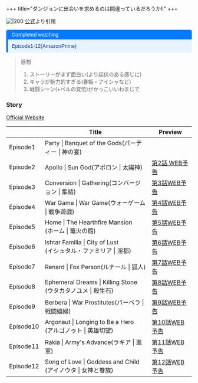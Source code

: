+++
title="ダンジョンに出会いを求めるのは間違っているだろうかⅡ"
+++

![|200](https://danmachi.com/danmachi2/images/mainImg.jpg)
[公式](https://www.google.com/url?sa=i&url=https%3A%2F%2Fdanmachi.com%2Fdanmachi2%2F&psig=AOvVaw1EWu8gQH7fwPg5pLvi4wng&ust=1720688275173000&source=images&cd=vfe&opi=89978449&ved=0CBEQjRxqFwoTCOjq7b-NnIcDFQAAAAAdAAAAABAE)より引用


<div style="margin: 10px 0; border-left: 5px solid #007BFF; border-radius: 5px; overflow: hidden; font-family: Arial, sans-serif;"> <div style="background-color: #007BFF; color: #ffffff; padding: 5px 10px; font-weight: normal; font-size: 14px;"> Completed watching </div> <div style="background-color: #e7f3fe; color: #084298; padding: 10px;"> <p style="margin: 0;">Episode1-12(AmazonPrime)</p> </div> </div>

> 感想  
> 1. ストーリーがまず面白い(より起伏のある感じに)
> 2. キャラが魅力的すぎる(春姫・アイシャなど)
> 3. 戦闘シーン(+ベルの覚悟)がかっこいいわまじで



### Story
[Official Website](https://danmachi.com/danmachi2/story/)

|           | Title                                                 | Preview                                   |
| --------- | ----------------------------------------------------- | ----------------------------------------- |
| Episode1  | Party \| Banquet of the Gods(パーティー \| 神の宴)            |                                           |
| Episode2  | Apollo \| Sun God(アポロン \| 太陽神)                        | [第2話 WEB予告](https://youtu.be/WNOOW8EVfSQ) |
| Episode3  | Conversion \| Gathering(コンバージョン \| 集結)                | [第3話WEB予告](https://youtu.be/Dh9hIpFulw0)  |
| Episode4  | War Game \| War Game(ウォーゲーム \| 戦争遊戯)                  | [第4話WEB予告](https://youtu.be/n1rh3c6PQs8)  |
| Episode5  | Home \| The Hearthfire Mansion<br>(ホーム \| 竃火の館)       | [第5話WEB予告](https://youtu.be/AcZ_GkGOwt8)  |
| Episode6  | Ishtar Familia \| City of Lust<br>(イシュタル・ファミリア \| 淫都) | [第6話WEB予告](https://youtu.be/YRRylDuOqBE)  |
| Episode7  | Renard \| Fox Person(ルナール \| 狐人)                      | [第7話WEB予告](https://youtu.be/Hd58yxMseLM)  |
| Episode8  | Ephemeral Dreams \| Killing Stone<br>(ウタカタノユメ \| 殺生石) | [第8話WEB予告](https://youtu.be/P1DpyvoIE9s)  |
| Episode9  | Berbera \| War Prostitutes(バーベラ \| 戦闘娼婦)              | [第9話WEB予告](https://youtu.be/jsGwYI88ATo)  |
| Episode10 | Argonaut \| Longing to Be a Hero<br>(アルゴノゥト \| 英雄切望)  | [第10話WEB予告](https://youtu.be/k2hVLCnCV3g) |
| Episode11 | Rakia \| Army's Advance(ラキア \| 進軍)                    | [第11話WEB予告](https://youtu.be/7Br_UH4hm3M) |
| Episode12 | Song of Love \| Goddess and Child<br>(アイノウタ \| 女神と眷族) | [第12話WEB予告](https://youtu.be/7fqToUERITY) |

